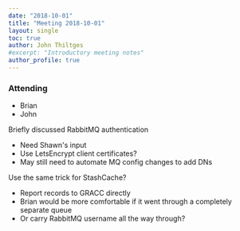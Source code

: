 ```yaml
---
date: "2018-10-01"
title: "Meeting 2018-10-01"
layout: single
toc: true
author: John Thiltges
#excerpt: "Introductory meeting notes"
author_profile: true
---
```



### Attending
- Brian
- John

Briefly discussed RabbitMQ authentication
- Need Shawn's input
- Use LetsEncrypt client certificates?
- May still need to automate MQ config changes to add DNs

Use the same trick for StashCache?
- Report records to GRACC directly
- Brian would be more comfortable if it went through a completely separate queue
- Or carry RabbitMQ username all the way through?

